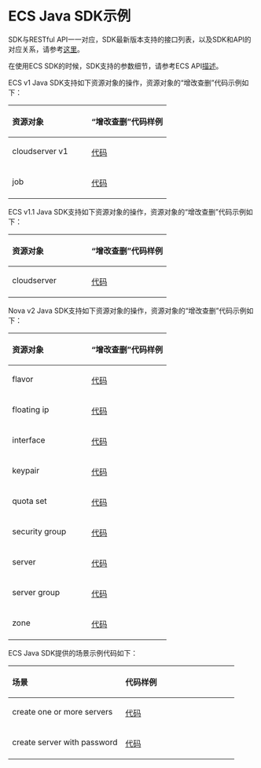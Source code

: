 # ECS Java SDK示例<a name="ZH-CN_TOPIC_0070637128"></a>

SDK与RESTful API一一对应，SDK最新版本支持的接口列表，以及SDK和API的对应关系，请参考[这里](Java-ECS.md)。

在使用ECS SDK的时候，SDK支持的参数细节，请参考ECS API[描述](https://support.huaweicloud.com/api-ecs/zh-cn_topic_0020805967.html)。

ECS v1 Java SDK支持如下资源对象的操作，资源对象的“增改查删”代码示例如下：

<a name="table1363114397401"></a>
<table><thead align="left"><tr id="row695623910401"><th class="cellrowborder" valign="top" width="50%" id="mcps1.1.3.1.1"><p id="p1795713934011"><a name="p1795713934011"></a><a name="p1795713934011"></a>资源对象</p>
</th>
<th class="cellrowborder" valign="top" width="50%" id="mcps1.1.3.1.2"><p id="p10957183914019"><a name="p10957183914019"></a><a name="p10957183914019"></a>“增改查删”代码样例</p>
</th>
</tr>
</thead>
<tbody><tr id="row8957123974016"><td class="cellrowborder" valign="top" width="50%" headers="mcps1.1.3.1.1 "><p id="p119571339114016"><a name="p119571339114016"></a><a name="p119571339114016"></a>cloudserver v1</p>
</td>
<td class="cellrowborder" valign="top" width="50%" headers="mcps1.1.3.1.2 "><p id="p695703944013"><a name="p695703944013"></a><a name="p695703944013"></a><a href="https://github.com/huaweicloud/huaweicloud-sdk-java/blob/master/examples/ecs/CloudServerV1.java" target="_blank" rel="noopener noreferrer">代码</a></p>
</td>
</tr>
<tr id="row14957739164014"><td class="cellrowborder" valign="top" width="50%" headers="mcps1.1.3.1.1 "><p id="p1795713920402"><a name="p1795713920402"></a><a name="p1795713920402"></a>job</p>
</td>
<td class="cellrowborder" valign="top" width="50%" headers="mcps1.1.3.1.2 "><p id="p6957113917401"><a name="p6957113917401"></a><a name="p6957113917401"></a><a href="https://github.com/huaweicloud/huaweicloud-sdk-java/blob/master/examples/ecs/JobDemo.java" target="_blank" rel="noopener noreferrer">代码</a></p>
</td>
</tr>
</tbody>
</table>

ECS v1.1 Java SDK支持如下资源对象的操作，资源对象的“增改查删”代码示例如下：

<a name="table665616391405"></a>
<table><thead align="left"><tr id="row1995783912402"><th class="cellrowborder" valign="top" width="50%" id="mcps1.1.3.1.1"><p id="p795713994013"><a name="p795713994013"></a><a name="p795713994013"></a>资源对象</p>
</th>
<th class="cellrowborder" valign="top" width="50%" id="mcps1.1.3.1.2"><p id="p1395763911405"><a name="p1395763911405"></a><a name="p1395763911405"></a>“增改查删”代码样例</p>
</th>
</tr>
</thead>
<tbody><tr id="row195733924010"><td class="cellrowborder" valign="top" width="50%" headers="mcps1.1.3.1.1 "><p id="p1595733913406"><a name="p1595733913406"></a><a name="p1595733913406"></a>cloudserver</p>
</td>
<td class="cellrowborder" valign="top" width="50%" headers="mcps1.1.3.1.2 "><p id="p129571392401"><a name="p129571392401"></a><a name="p129571392401"></a><a href="https://github.com/huaweicloud/huaweicloud-sdk-java/blob/master/examples/ecs/CloudServer.java" target="_blank" rel="noopener noreferrer">代码</a></p>
</td>
</tr>
</tbody>
</table>

Nova v2 Java SDK支持如下资源对象的操作，资源对象的“增改查删”代码示例如下：

<a name="table96630392409"></a>
<table><thead align="left"><tr id="row995793984018"><th class="cellrowborder" valign="top" width="50%" id="mcps1.1.3.1.1"><p id="p149570399406"><a name="p149570399406"></a><a name="p149570399406"></a>资源对象</p>
</th>
<th class="cellrowborder" valign="top" width="50%" id="mcps1.1.3.1.2"><p id="p1895719396407"><a name="p1895719396407"></a><a name="p1895719396407"></a>“增改查删”代码样例</p>
</th>
</tr>
</thead>
<tbody><tr id="row15957739194018"><td class="cellrowborder" valign="top" width="50%" headers="mcps1.1.3.1.1 "><p id="p59572394401"><a name="p59572394401"></a><a name="p59572394401"></a>flavor</p>
</td>
<td class="cellrowborder" valign="top" width="50%" headers="mcps1.1.3.1.2 "><p id="p6957439144016"><a name="p6957439144016"></a><a name="p6957439144016"></a><a href="https://github.com/huaweicloud/huaweicloud-sdk-java/blob/master/examples/ecs/FlavorDemo.java" target="_blank" rel="noopener noreferrer">代码</a></p>
</td>
</tr>
<tr id="row1295773910407"><td class="cellrowborder" valign="top" width="50%" headers="mcps1.1.3.1.1 "><p id="p10957839194012"><a name="p10957839194012"></a><a name="p10957839194012"></a>floating ip</p>
</td>
<td class="cellrowborder" valign="top" width="50%" headers="mcps1.1.3.1.2 "><p id="p1195733964019"><a name="p1195733964019"></a><a name="p1195733964019"></a><a href="https://github.com/huaweicloud/huaweicloud-sdk-java/blob/master/examples/ecs/FloatingIPDemo.java" target="_blank" rel="noopener noreferrer">代码</a></p>
</td>
</tr>
<tr id="row19958173964015"><td class="cellrowborder" valign="top" width="50%" headers="mcps1.1.3.1.1 "><p id="p9958103964020"><a name="p9958103964020"></a><a name="p9958103964020"></a>interface</p>
</td>
<td class="cellrowborder" valign="top" width="50%" headers="mcps1.1.3.1.2 "><p id="p189581039204010"><a name="p189581039204010"></a><a name="p189581039204010"></a><a href="https://github.com/huaweicloud/huaweicloud-sdk-java/blob/master/examples/ecs/InterfaceDemo.java" target="_blank" rel="noopener noreferrer">代码</a></p>
</td>
</tr>
<tr id="row11958939164010"><td class="cellrowborder" valign="top" width="50%" headers="mcps1.1.3.1.1 "><p id="p169581739124012"><a name="p169581739124012"></a><a name="p169581739124012"></a>keypair</p>
</td>
<td class="cellrowborder" valign="top" width="50%" headers="mcps1.1.3.1.2 "><p id="p795817391404"><a name="p795817391404"></a><a name="p795817391404"></a><a href="https://github.com/huaweicloud/huaweicloud-sdk-java/blob/master/examples/ecs/KeypairDemo.java" target="_blank" rel="noopener noreferrer">代码</a></p>
</td>
</tr>
<tr id="row8958103954016"><td class="cellrowborder" valign="top" width="50%" headers="mcps1.1.3.1.1 "><p id="p19958103916408"><a name="p19958103916408"></a><a name="p19958103916408"></a>quota set</p>
</td>
<td class="cellrowborder" valign="top" width="50%" headers="mcps1.1.3.1.2 "><p id="p29581391407"><a name="p29581391407"></a><a name="p29581391407"></a><a href="https://github.com/huaweicloud/huaweicloud-sdk-java/blob/master/examples/ecs/QuotaSetDemo.java" target="_blank" rel="noopener noreferrer">代码</a></p>
</td>
</tr>
<tr id="row495873964012"><td class="cellrowborder" valign="top" width="50%" headers="mcps1.1.3.1.1 "><p id="p11958193914409"><a name="p11958193914409"></a><a name="p11958193914409"></a>security group</p>
</td>
<td class="cellrowborder" valign="top" width="50%" headers="mcps1.1.3.1.2 "><p id="p149581839164013"><a name="p149581839164013"></a><a name="p149581839164013"></a><a href="https://github.com/huaweicloud/huaweicloud-sdk-java/blob/master/examples/ecs/SecurityGroupDemo.java" target="_blank" rel="noopener noreferrer">代码</a></p>
</td>
</tr>
<tr id="row179582390404"><td class="cellrowborder" valign="top" width="50%" headers="mcps1.1.3.1.1 "><p id="p139581639144012"><a name="p139581639144012"></a><a name="p139581639144012"></a>server</p>
</td>
<td class="cellrowborder" valign="top" width="50%" headers="mcps1.1.3.1.2 "><p id="p6958103914408"><a name="p6958103914408"></a><a name="p6958103914408"></a><a href="https://github.com/huaweicloud/huaweicloud-sdk-java/blob/master/examples/ecs/ServerDemo.java" target="_blank" rel="noopener noreferrer">代码</a></p>
</td>
</tr>
<tr id="row119581039124011"><td class="cellrowborder" valign="top" width="50%" headers="mcps1.1.3.1.1 "><p id="p13958173917402"><a name="p13958173917402"></a><a name="p13958173917402"></a>server group</p>
</td>
<td class="cellrowborder" valign="top" width="50%" headers="mcps1.1.3.1.2 "><p id="p895853918401"><a name="p895853918401"></a><a name="p895853918401"></a><a href="https://github.com/huaweicloud/huaweicloud-sdk-java/blob/master/examples/ecs/ServerGroupDemo.java" target="_blank" rel="noopener noreferrer">代码</a></p>
</td>
</tr>
<tr id="row2095813396405"><td class="cellrowborder" valign="top" width="50%" headers="mcps1.1.3.1.1 "><p id="p795811393401"><a name="p795811393401"></a><a name="p795811393401"></a>zone</p>
</td>
<td class="cellrowborder" valign="top" width="50%" headers="mcps1.1.3.1.2 "><p id="p6958113944017"><a name="p6958113944017"></a><a name="p6958113944017"></a><a href="https://github.com/huaweicloud/huaweicloud-sdk-java/blob/master/examples/ecs/ZoneDemo.java" target="_blank" rel="noopener noreferrer">代码</a></p>
</td>
</tr>
</tbody>
</table>

ECS Java SDK提供的场景示例代码如下：

<a name="table57081939204019"></a>
<table><thead align="left"><tr id="row295833919403"><th class="cellrowborder" valign="top" width="50%" id="mcps1.1.3.1.1"><p id="p19958133934016"><a name="p19958133934016"></a><a name="p19958133934016"></a><strong id="b9958539164015"><a name="b9958539164015"></a><a name="b9958539164015"></a>场景</strong></p>
</th>
<th class="cellrowborder" valign="top" width="50%" id="mcps1.1.3.1.2"><p id="p16959123919408"><a name="p16959123919408"></a><a name="p16959123919408"></a><strong id="b179593399405"><a name="b179593399405"></a><a name="b179593399405"></a>代码样例</strong></p>
</th>
</tr>
</thead>
<tbody><tr id="row109591339174020"><td class="cellrowborder" valign="top" width="50%" headers="mcps1.1.3.1.1 "><p id="p69591339164018"><a name="p69591339164018"></a><a name="p69591339164018"></a>create one or more servers</p>
</td>
<td class="cellrowborder" valign="top" width="50%" headers="mcps1.1.3.1.2 "><p id="p0959203918409"><a name="p0959203918409"></a><a name="p0959203918409"></a><a href="https://github.com/huaweicloud/huaweicloud-sdk-java/blob/master/examples/ecs/CreateOneOrMoreServers.java" target="_blank" rel="noopener noreferrer">代码</a></p>
</td>
</tr>
<tr id="row995913904013"><td class="cellrowborder" valign="top" width="50%" headers="mcps1.1.3.1.1 "><p id="p1995973917406"><a name="p1995973917406"></a><a name="p1995973917406"></a>create server with password</p>
</td>
<td class="cellrowborder" valign="top" width="50%" headers="mcps1.1.3.1.2 "><p id="p59596396403"><a name="p59596396403"></a><a name="p59596396403"></a><a href="https://github.com/huaweicloud/huaweicloud-sdk-java/blob/master/examples/ecs/CreateServerWithPassword.java" target="_blank" rel="noopener noreferrer">代码</a></p>
</td>
</tr>
</tbody>
</table>

